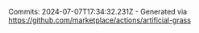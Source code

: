 Commits: 2024-07-07T17:34:32.231Z - Generated via https://github.com/marketplace/actions/artificial-grass
<br>
